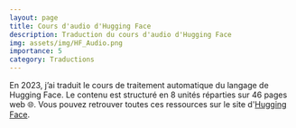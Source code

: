 ```yaml
---
layout: page
title: Cours d'audio d'Hugging Face
description: Traduction du cours d'audio d'Hugging Face
img: assets/img/HF_Audio.png
importance: 5
category: Traductions
---
```


En 2023, j’ai traduit le cours de traitement automatique du langage de Hugging Face.
Le contenu est structuré en 8 unités réparties sur 46 pages web 🌐.
Vous pouvez retrouver toutes ces ressources sur le site d'[Hugging Face](https://huggingface.co/learn/audio-course/fr/).
